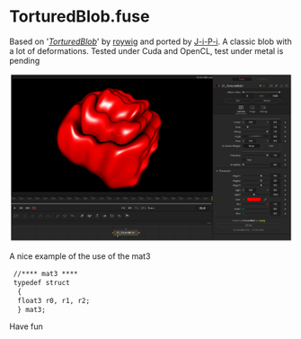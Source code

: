 TorturedBlob.fuse
================

Based on '_[TorturedBlob](https://www.shadertoy.com/view/MlKGDK)_' by [roywig](https://www.shadertoy.com/user/roywig) and ported by [J-i-P-i](https://www.youtube.com/channel/UCItO4q_3JgMVV2MFIPDGQGg). A classic blob with a lot of deformations. Tested under Cuda and OpenCL, test under metal is pending

[![screenshot](TorturedBlob.PNG)](https://github.com/nmbr73/Shadertoys/blob/main/BlobShader/TorturedBlob.fuse)


A nice example of the use of the mat3

```
 //**** mat3 ****
 typedef struct  
  {  
  float3 r0, r1, r2;  
  } mat3; 
```
Have fun
